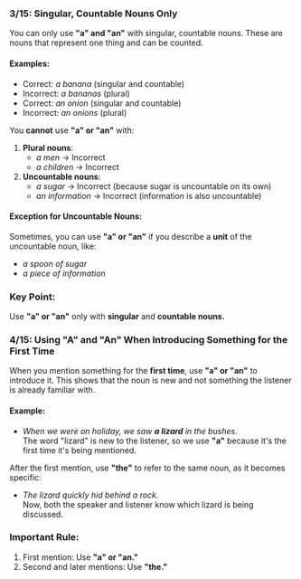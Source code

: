 ### **3/15: Singular, Countable Nouns Only**

You can only use **"a" and "an"** with singular, countable nouns. These are nouns that represent one thing and can be counted.

#### Examples:

- Correct: _a banana_ (singular and countable)
- Incorrect: _a bananas_ (plural)
- Correct: _an onion_ (singular and countable)
- Incorrect: _an onions_ (plural)

You **cannot** use **"a" or "an"** with:

1. **Plural nouns**:
    - _a men_ → Incorrect
    - _a children_ → Incorrect
2. **Uncountable nouns**:
    - _a sugar_ → Incorrect (because sugar is uncountable on its own)
    - _an information_ → Incorrect (information is also uncountable)

#### Exception for Uncountable Nouns:

Sometimes, you can use **"a" or "an"** if you describe a **unit** of the uncountable noun, like:

- _a spoon of sugar_
- _a piece of information_

### Key Point:

Use **"a" or "an"** only with **singular** and **countable nouns.**

### **4/15: Using "A" and "An" When Introducing Something for the First Time**

When you mention something for the **first time**, use **"a" or "an"** to introduce it. This shows that the noun is new and not something the listener is already familiar with.

#### Example:

- _When we were on holiday, we saw **a lizard** in the bushes._  
    The word "lizard" is new to the listener, so we use **"a"** because it's the first time it's being mentioned.

After the first mention, use **"the"** to refer to the same noun, as it becomes specific:

- _The lizard quickly hid behind a rock._  
    Now, both the speaker and listener know which lizard is being discussed.

### Important Rule:

1. First mention: Use **"a" or "an."**
2. Second and later mentions: Use **"the."**
